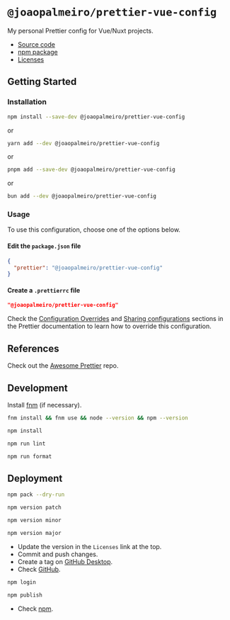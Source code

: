 # `@joaopalmeiro/prettier-vue-config`

My personal Prettier config for Vue/Nuxt projects.

- [Source code](https://github.com/joaopalmeiro/prettier-vue-config)
- [npm package](https://www.npmjs.com/package/@joaopalmeiro/prettier-vue-config)
- [Licenses](https://licenses.dev/npm/%40joaopalmeiro%2Fprettier-vue-config/0.1.0)

## Getting Started

### Installation

```bash
npm install --save-dev @joaopalmeiro/prettier-vue-config
```

or

```bash
yarn add --dev @joaopalmeiro/prettier-vue-config
```

or

```bash
pnpm add --save-dev @joaopalmeiro/prettier-vue-config
```

or

```bash
bun add --dev @joaopalmeiro/prettier-vue-config
```

### Usage

To use this configuration, choose one of the options below.

#### Edit the `package.json` file

```json
{
  "prettier": "@joaopalmeiro/prettier-vue-config"
}
```

#### Create a `.prettierrc` file

```json
"@joaopalmeiro/prettier-vue-config"
```

Check the [Configuration Overrides](https://prettier.io/docs/en/configuration.html#configuration-overrides) and [Sharing configurations](https://prettier.io/docs/en/configuration.html#sharing-configurations) sections in the Prettier documentation to learn how to override this configuration.

## References

Check out the [Awesome Prettier](https://gitlab.com/joaommpalmeiro/awesome-prettier) repo.

## Development

Install [fnm](https://github.com/Schniz/fnm) (if necessary).

```bash
fnm install && fnm use && node --version && npm --version
```

```bash
npm install
```

```bash
npm run lint
```

```bash
npm run format
```

## Deployment

```bash
npm pack --dry-run
```

```bash
npm version patch
```

```bash
npm version minor
```

```bash
npm version major
```

- Update the version in the `Licenses` link at the top.
- Commit and push changes.
- Create a tag on [GitHub Desktop](https://github.blog/2020-05-12-create-and-push-tags-in-the-latest-github-desktop-2-5-release/).
- Check [GitHub](https://github.com/joaopalmeiro/prettier-vue-config/tags).

```bash
npm login
```

```bash
npm publish
```

- Check [npm](https://www.npmjs.com/package/@joaopalmeiro/prettier-vue-config).
